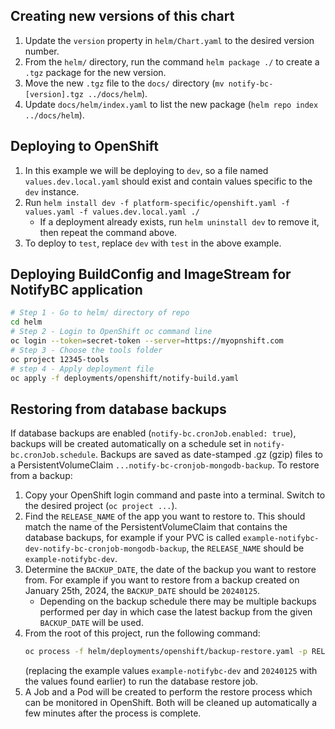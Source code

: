 ## Creating new versions of this chart
1. Update the `version` property in `helm/Chart.yaml` to the desired version number.
2. From the `helm/` directory, run the command `helm package ./` to create a `.tgz` package for the new version.
3. Move the new `.tgz` file to the `docs/` directory (`mv notify-bc-[version].tgz ../docs/helm`).
4. Update `docs/helm/index.yaml` to list the new package (`helm repo index ../docs/helm`).

## Deploying to OpenShift
1. In this example we will be deploying to `dev`, so a file named `values.dev.local.yaml` should exist and contain values specific to the `dev` instance.
1. Run `helm install dev -f platform-specific/openshift.yaml -f values.yaml -f values.dev.local.yaml ./`
    - If a deployment already exists, run `helm uninstall dev` to remove it, then repeat the command above.
1. To deploy to `test`, replace `dev` with `test` in the above example.

## Deploying BuildConfig and ImageStream for NotifyBC application
```bash
# Step 1 - Go to helm/ directory of repo
cd helm
# Step 2 - Login to OpenShift oc command line
oc login --token=secret-token --server=https://myopnshift.com
# Step 3 - Choose the tools folder
oc project 12345-tools
# step 4 - Apply deployment file
oc apply -f deployments/openshift/notify-build.yaml
```

## Restoring from database backups
If database backups are enabled (`notify-bc.cronJob.enabled: true`), backups will be created automatically on a schedule set in `notify-bc.cronJob.schedule`. Backups are saved as date-stamped .gz (gzip) files to a PersistentVolumeClaim `...notify-bc-cronjob-mongodb-backup`.
To restore from a backup:
1. Copy your OpenShift login command and paste into a terminal. Switch to the desired project (`oc project ...`).
2. Find the `RELEASE_NAME` of the app you want to restore to. This should match the name of the PersistentVolumeClaim that contains the database backups, for example if your PVC is called `example-notifybc-dev-notify-bc-cronjob-mongodb-backup`, the `RELEASE_NAME` should be `example-notifybc-dev`.
3. Determine the `BACKUP_DATE`, the date of the backup you want to restore from. For example if you want to restore from a backup created on January 25th, 2024, the `BACKUP_DATE` should be `20240125`.
   - Depending on the backup schedule there may be multiple backups performed per day in which case the latest backup from the given `BACKUP_DATE` will be used.
4. From the root of this project, run the following command:
    ```bash
    oc process -f helm/deployments/openshift/backup-restore.yaml -p RELEASE_NAME="example-notifybc-dev" -p BACKUP_DATE="20240125" | oc apply -f -
    ```
    (replacing the example values `example-notifybc-dev` and `20240125` with the values found earlier) to run the database restore job.
5. A Job and a Pod will be created to perform the restore process which can be monitored in OpenShift. Both will be cleaned up automatically a few minutes after the process is complete.
